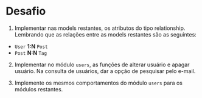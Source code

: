 # Desafio

1. Implementar nas models restantes, os atributos do tipo relationship. Lembrando que as relações entre as models restantes são as seguintes:

- `User` **1:N** `Post`
- `Post` **N:N** `Tag`

2. Implementar no módulo `users`, as funções de alterar usuário e apagar usuário. Na consulta de usuários, dar a opção de pesquisar pelo e-mail.

3. Implemente os mesmos comportamentos do módulo `users` para os módulos restantes.
